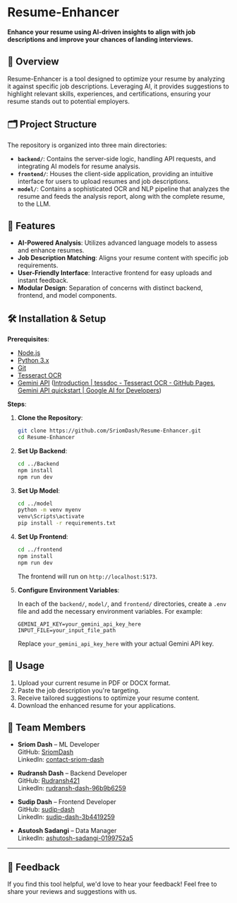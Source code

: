 # Resume-Enhancer

**Enhance your resume using AI-driven insights to align with job descriptions and improve your chances of landing interviews.**

## 📌 Overview

Resume-Enhancer is a tool designed to optimize your resume by analyzing it against specific job descriptions. Leveraging AI, it provides suggestions to highlight relevant skills, experiences, and certifications, ensuring your resume stands out to potential employers.

## 🗂️ Project Structure

The repository is organized into three main directories:

- **`backend/`**: Contains the server-side logic, handling API requests, and integrating AI models for resume analysis.
- **`frontend/`**: Houses the client-side application, providing an intuitive interface for users to upload resumes and job descriptions.
- **`model/`**: Contains a sophisticated OCR and NLP pipeline that analyzes the resume and feeds the analysis report, along with the complete resume, to the LLM.

## 🚀 Features

- **AI-Powered Analysis**: Utilizes advanced language models to assess and enhance resumes.
- **Job Description Matching**: Aligns your resume content with specific job requirements.
- **User-Friendly Interface**: Interactive frontend for easy uploads and instant feedback.
- **Modular Design**: Separation of concerns with distinct backend, frontend, and model components.

## 🛠️ Installation & Setup

**Prerequisites**:

- [Node.js](https://nodejs.org/)
- [Python 3.x](https://www.python.org/)
- [Git](https://git-scm.com/)
- [Tesseract OCR](https://tesseract-ocr.github.io/tessdoc/Installation.html)
- [Gemini API](https://ai.google.dev/gemini-api/docs/quickstart) ([Introduction | tessdoc - Tesseract OCR - GitHub Pages](https://tesseract-ocr.github.io/tessdoc/Installation.html?utm_source=chatgpt.com), [Gemini API quickstart | Google AI for Developers](https://ai.google.dev/gemini-api/docs/quickstart?utm_source=chatgpt.com))

**Steps**:

1. **Clone the Repository**:

   ```bash
   git clone https://github.com/SriomDash/Resume-Enhancer.git
   cd Resume-Enhancer
   ```




2. **Set Up Backend**:

   ```bash
   cd ../Backend
   npm install
   npm run dev
   ```



3. **Set Up Model**:

   ```bash
   cd ../model
   python -m venv myenv
   venv\Scripts\activate
   pip install -r requirements.txt
   ```



4. **Set Up Frontend**:

   ```bash
   cd ../frontend
   npm install
   npm run dev
   ```



   The frontend will run on `http://localhost:5173`.

5. **Configure Environment Variables**:

   In each of the `backend/`, `model/`, and `frontend/` directories, create a `.env` file and add the necessary environment variables. For example:

   ```env
   GEMINI_API_KEY=your_gemini_api_key_here
   INPUT_FILE=your_input_file_path
   ```



   Replace `your_gemini_api_key_here` with your actual Gemini API key.

## 📄 Usage

1. Upload your current resume in PDF or DOCX format.
2. Paste the job description you're targeting.
3. Receive tailored suggestions to optimize your resume content.
4. Download the enhanced resume for your applications.

## 👥 Team Members

- **Sriom Dash** – ML Developer  
  GitHub: [SriomDash](https://github.com/SriomDash)  
  LinkedIn: [contact-sriom-dash](https://www.linkedin.com/in/contact-sriom-dash)

- **Rudransh Dash** – Backend Developer  
  GitHub: [Rudransh421](https://github.com/Rudransh421)  
  LinkedIn: [rudransh-dash-96b9b6259](https://www.linkedin.com/in/rudransh-dash-96b9b6259/)

- **Sudip Dash** – Frontend Developer  
  GitHub: [sudip-dash](https://github.com/sudip-dash)  
  LinkedIn: [sudip-dash-3b4419259](https://www.linkedin.com/in/sudip-dash-3b4419259/)

- **Asutosh Sadangi** – Data Manager  
  LinkedIn: [ashutosh-sadangi-0199752a5](https://www.linkedin.com/in/ashutosh-sadangi-0199752a5/)

---

## 🎉 Feedback

If you find this tool helpful, we'd love to hear your feedback! Feel free to share your reviews and suggestions with us.
